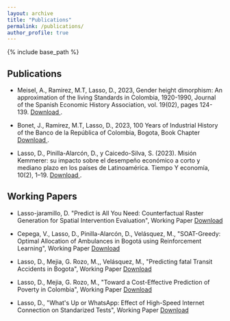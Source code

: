 ```yaml
---
layout: archive
title: "Publications"
permalink: /publications/
author_profile: true
---
```

{% include base_path %}

## Publications

* Meisel, A., Ramirez, M.T, Lasso, D., 2023, Gender height dimorphism: An approximation of the living Standards in Colombia, 1920-1990, Journal of the Spanish Economic History Association, vol. 19(02), pages 124-139. <a href = "https://ideas.repec.org/a/ahe/invest/v19y2023i02p124-139.html" > Download </a>.

* Bonet, J., Ramirez, M.T, Lasso, D., 2023, 100 Years of Industrial History of the Banco de la República of Colombia, Bogota, Book Chapter <a href = "https://www.banrep.gov.co/es/publicaciones/libros/memorias-banrep-primer-centenario" > Download </a>.

* Lasso, D., Pinilla-Alarcón, D., y Caicedo-Silva, S. (2023). Misión Kemmerer: su impacto sobre el desempeño económico a corto y mediano plazo en los países de Latinoamérica. Tiempo Y economía, 10(2), 1–19. <a href = "https://revistas.utadeo.edu.co/index.php/TyE/article/view/mision-kemmerer-impacto-sobre-desempeno-economico-latinoamerica" > Download </a>.

## Working Papers 

* Lasso-jaramillo, D. "Predict is All You Need: Counterfactual Raster Generation for Spatial Intervention Evaluation", Working Paper [Download](https://daniell419.github.io/files/Predict_is_all_you_need.pdf)

* Cepega, V., Lasso, D., Pinilla-Alarcón, D., Velásquez, M., "SOAT-Greedy: Optimal Allocation of Ambulances in Bogotá using Reinforcement Learning", Working Paper [Download](https://daniell419.github.io/files/Soat-Greedy.pdf)

* Lasso, D., Mejia, G. Rozo, M.,, Velásquez, M., "Predicting fatal Transit Accidents in Bogota", Working Paper [Download](https://daniell419.github.io/files/accidentes.pdf)

* Lasso, D., Mejia, G. Rozo, M., "Toward a Cost-Effective Prediction of Poverty in Colombia", Working Paper [Download](https://daniell419.github.io/files/pverty.pdf)

* Lasso, D., "What's Up or WhatsApp: Effect of High-Speed Internet Connection on Standarized Tests", Working Paper  [Download](https://daniell419.github.io/files/PNFO.pdf)